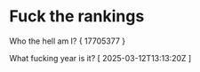 # Fuck the rankings

Who the hell am I?
{ 17705377 }

What fucking year is it?
[ 2025-03-12T13:13:20Z ]
